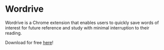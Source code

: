 # Wordrive

Wordrive is a Chrome extension that enables users to quickly save words of interest for future reference and study with minimal interruption to their reading.

Download for free [here](https://chromewebstore.google.com/detail/wordrive/jcfkmmdnkgfdlihjejjlfgilcikfifok)!

